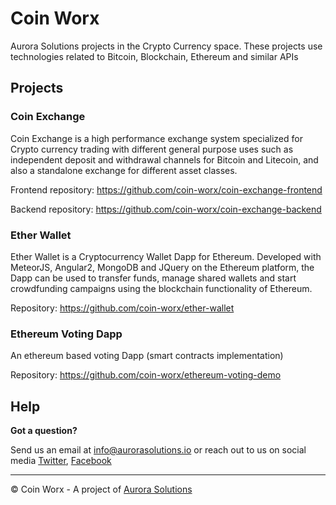 # Coin Worx
Aurora Solutions projects in the Crypto Currency space. These projects use technologies related to Bitcoin, Blockchain, Ethereum and similar APIs

## Projects

### Coin Exchange
Coin Exchange is a high performance exchange system specialized for Crypto currency trading with different general purpose uses such as independent deposit and withdrawal channels for Bitcoin and Litecoin, and also a standalone exchange for different asset classes.

Frontend repository: https://github.com/coin-worx/coin-exchange-frontend

Backend repository: https://github.com/coin-worx/coin-exchange-backend

### Ether Wallet
Ether Wallet is a Cryptocurrency Wallet Dapp for Ethereum. Developed with MeteorJS, Angular2, MongoDB and JQuery on the Ethereum platform, the Dapp can be used to transfer funds, manage shared wallets and start crowdfunding campaigns using the blockchain functionality of Ethereum.

Repository: https://github.com/coin-worx/ether-wallet

### Ethereum Voting Dapp
An ethereum based voting Dapp (smart contracts implementation) 

Repository: https://github.com/coin-worx/ethereum-voting-demo

## Help

**Got a question?** 

Send us an email at info@aurorasolutions.io or reach out to us on social media [Twitter](https://twitter.com/aurora__sol?lang=en), [Facebook](https://www.facebook.com/AuroraSolutions/)

---
© Coin Worx - A project of [Aurora Solutions](https://aurorasolutions.io/)
